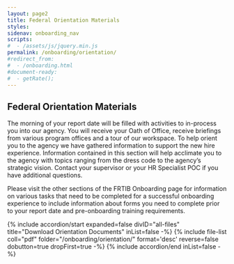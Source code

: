 ```yaml
---
layout: page2
title: Federal Orientation Materials
styles:
sidenav: onboarding_nav
scripts:
#  - /assets/js/jquery.min.js
permalink: /onboarding/orientation/
#redirect_from:
#  - /onboarding.html
#document-ready:
#  - getRate();
---
```


## Federal Orientation Materials

The morning of your report date will be filled with activities to in-process you into our agency.  You will receive your Oath of Office, receive briefings from various program offices and a tour of our workspace.  To help orient you to the agency we have gathered information to support the new hire experience.  Information contained in this section will help acclimate you to the agency with topics ranging from the dress code to the agency’s strategic vision.  Contact your supervisor or your HR Specialist POC if you have additional questions.

Please visit the other sections of the FRTIB Onboarding page for information on various tasks that need to be completed for a successful onboarding experience to include information about forms you need to complete prior to your report date and pre-onboarding training requirements.

<div class="usa-accordion">
{% include accordion/start expanded=false divID="all-files" title="Download Orientation Documents" inList=false -%}
{% include file-list coll="pdf" folder="/onboarding/orientation/" format='desc' reverse=false dobutton=true dropFirst=true -%}
{% include accordion/end  inList=false -%}
</div>


<!-- CONTENT END -->
